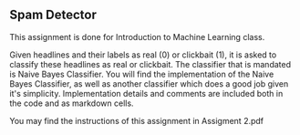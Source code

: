 ## Spam Detector

This assignment is done for Introduction to Machine Learning class.

Given headlines and their labels as real (0) or clickbait (1), it is asked to classify these headlines as real or clickbait.
The classifier that is mandated is Naive Bayes Classifier.
You will find the implementation of the Naive Bayes Classifier, as well as another classifier which does a good job given it's simplicity.
Implementation details and comments are included both in the code and as markdown cells.

You may find the instructions of this assignment in Assigment 2.pdf
